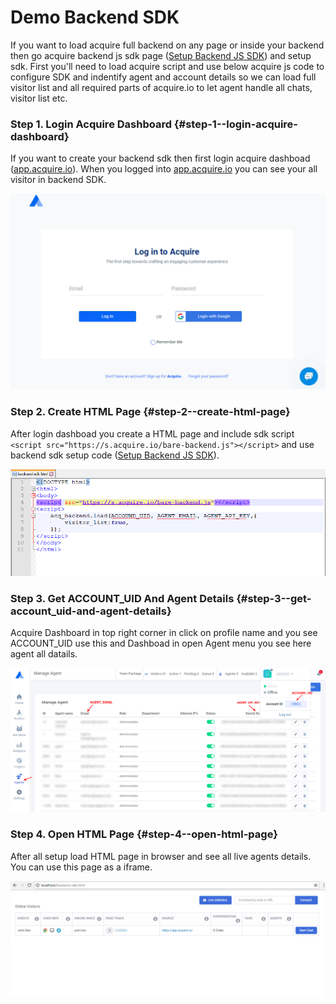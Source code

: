 # Demo Backend SDK

If you want to load acquire full backend on any page or inside your backend then go acquire backend js sdk page \([Setup Backend JS SDK](https://developers.acquire.io/setup-backend-js-sdk)\) and setup sdk. First you'll need to load acquire script and use below acquire js code to configure SDK and indentify agent and account details so we can load full visitor list and all required parts of acquire.io to let agent handle all chats, visitor list etc.

### Step 1. Login Acquire Dashboard {#step-1--login-acquire-dashboard}

If you want to create your backend sdk then first login acquire dashboad \([app.acquire.io](https://app.acquire.io/)\). When you logged into [app.acquire.io](https://app.acquire.io/) you can see your all visitor in backend SDK.

![](../.gitbook/assets/acquire-login-dashboard.PNG)

### Step 2. Create HTML Page {#step-2--create-html-page}

After login dashboad you create a HTML page and include sdk script `<script src="https://s.acquire.io/bare-backend.js"></script>` and use backend sdk setup code \([Setup Backend JS SDK](https://developers.acquire.io/setup-backend-js-sdk)\).

![](../.gitbook/assets/backend-html.PNG)

### Step 3. Get ACCOUNT\_UID And Agent Details {#step-3--get-account_uid-and-agent-details}

Acquire Dashboard in top right corner in click on profile name and  you  see ACCOUNT\_UID use this and Dashboad in open Agent menu you see here agent all datails.

![](../.gitbook/assets/get-agent-email-id%20%281%29.PNG)

### Step 4. Open HTML Page {#step-4--open-html-page}

After all setup load HTML page in browser and see all live agents details. You can use this page as a iframe.

![](../.gitbook/assets/backend-show-agent.PNG)

